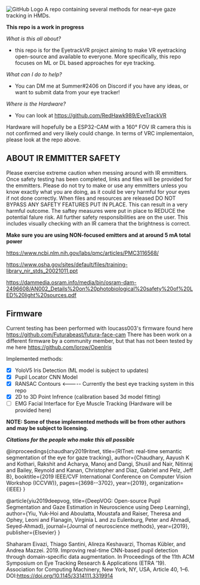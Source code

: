![GitHub Logo](/images/logo.png)
A repo containing several methods for near-eye gaze tracking in HMDs.

**This repo is a work in progress**

*What is this all about?*

- this repo is for the EyetrackVR project aiming to make VR eyetracking open-source and available to everyone. More specifically, this repo focuses on ML or DL based approaches for eye tracking.

*What can I do to help?* 

- You can DM me at Summer#2406 on Discord if you have any ideas, or want to submit data from your eye tracker!

*Where is the Hardware?*

- You can look at https://github.com/RedHawk989/EyeTrackVR

Hardware will hopefully be a ESP32-CAM with a 160° FOV IR camera this is not confirmed and very likely could change. In terms of VRC implementaion, please look at the repo above. 

## ABOUT IR EMMITTER SAFETY
Please exercise extreme caution when messing around with IR emmitters.
Once safety testing has been completed, links and files will be provided for the emmitters. Please do not try to make or use any emmitters unless you know exactly what you are doing, as it could be very harmful for your eyes if not done correctly. 
When files and resources are released DO NOT BYPASS ANY SAFETY FEATURES PUT IN PLACE. This can result in a very harmful outcome. 
The saftey measures were put in place to REDUCE the potential falure risk. All further safety responsibilities are on the user.
This includes visually checking with an IR camera that the brightness is correct.

**Make sure you are using NON-focused emitters and at around 5 mA total power**

https://www.ncbi.nlm.nih.gov/labs/pmc/articles/PMC3116568/

https://www.osha.gov/sites/default/files/training-library_nir_stds_20021011.ppt

https://dammedia.osram.info/media/bin/osram-dam-2496608/AN002_Details%20on%20photobiological%20safety%20of%20LED%20light%20sources.pdf

## Firmware
Current testing has been performed with loucass003's firmware found here https://github.com/Futurabeast/futura-face-cam
There has been work on a different firmware by a community member, but that has not been tested by me here https://github.com/lorow/OpenIris

Implemented methods:
- [X] YoloV5 Iris Detection (ML model is subject to updates)
- [X] Pupil Locator CNN Model  
- [X] RANSAC Contours <----- Currently the best eye tracking system in this repo
- [X] 2D to 3D Point Infrence (calibration based 3d model fitting)
- [ ] EMG Facial Interface for Eye Muscle Tracking (Hardware will be provided here) 

**NOTE: Some of these implemented methods will be from other authors and may be subject to licensing.**






***Citations for the people who make this all possible***

@inproceedings{chaudhary2019ritnet,
  title={RITnet: real-time semantic segmentation of the eye for gaze tracking},
  author={Chaudhary, Aayush K and Kothari, Rakshit and Acharya, Manoj and Dangi, Shusil and Nair, Nitinraj and Bailey, Reynold and Kanan, Christopher and Diaz, Gabriel and Pelz, Jeff B},
  booktitle={2019 IEEE/CVF International Conference on Computer Vision Workshop (ICCVW)},
  pages={3698--3702},
  year={2019},
  organization={IEEE}
}

@article{yiu2019deepvog,
  title={DeepVOG: Open-source Pupil Segmentation and Gaze Estimation in Neuroscience using Deep Learning},
  author={Yiu, Yuk-Hoi and Aboulatta, Moustafa and Raiser, Theresa and Ophey, Leoni and Flanagin, Virginia L and zu Eulenburg, Peter and Ahmadi, Seyed-Ahmad},
  journal={Journal of neuroscience methods},
  year={2019},
  publisher={Elsevier}
}

Shaharam Eivazi, Thiago Santini, Alireza Keshavarzi, Thomas Kübler, and Andrea Mazzei. 2019.
Improving real-time CNN-based pupil detection through domain-specific data augmentation.
In Proceedings of the 11th ACM Symposium on Eye Tracking Research & Applications (ETRA ’19).
Association for Computing Machinery, New York, NY, USA, Article 40, 1–6.
DOI:https://doi.org/10.1145/3314111.3319914



